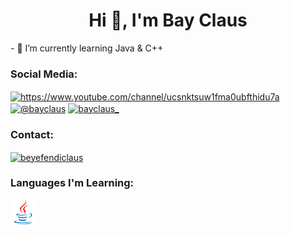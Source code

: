 <h1 align="center">Hi 👋, I'm Bay Claus</h1>
- 🌱 I’m currently learning Java & C++

<h3 align="left">Social Media:</h3>
<p align="left">
<a href="https://www.youtube.com/channel/UCSnkTSuw1fMa0uBfTHiDU7A" target="blank"><img align="center" src="https://raw.githubusercontent.com/rahuldkjain/github-profile-readme-generator/master/src/images/icons/Social/youtube.svg" alt="https://www.youtube.com/channel/ucsnktsuw1fma0ubfthidu7a" height="30" width="40" /></a> <a href="https://codepen.io/bayclaus" target="blank"><img align="center" src="https://raw.githubusercontent.com/rahuldkjain/github-profile-readme-generator/master/src/images/icons/Social/codepen.svg" alt="@bayclaus" height="30" width="40" /></a> <a href="https://twitter.com/bayclaus_" target="blank"><img align="center" src="https://raw.githubusercontent.com/rahuldkjain/github-profile-readme-generator/master/src/images/icons/Social/twitter.svg" alt="bayclaus_" height="30" width="40" /></a>
</p>

<h3 align="left">Contact:</h3>
<p>
<a href="https://instagram.com/beyefendiclaus" target="blank"><img align="center" src="https://raw.githubusercontent.com/rahuldkjain/github-profile-readme-generator/master/src/images/icons/Social/instagram.svg" alt="beyefendiclaus" height="30" width="40" /></a>
</p>
<h3 align="left">Languages I'm Learning:</h3>
<p>
<a href="https://www.java.com" target="_blank" rel="noreferrer"> <img src="https://raw.githubusercontent.com/devicons/devicon/master/icons/java/java-original.svg" alt="java" width="40" height="40"/></a>
</p>

